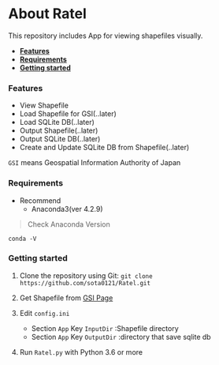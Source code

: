 # About Ratel

This repository includes App for viewing shapefiles visually.

- **[Features](#features)**
- **[Requirements](#requirements)**
- **[Getting started](#getting-started)**

### Features

- View Shapefile
- Load Shapefile for GSI(..later)
- Load SQLite DB(..later)
- Output Shapefile(..later)
- Output SQLite DB(..later)
- Create and Update SQLite DB from Shapefile(..later)

`GSI` means Geospatial Information Authority of Japan

### Requirements

- Recommend
  - Anaconda3(ver 4.2.9)

> Check Anaconda Version
```
conda -V
```


### Getting started

1. Clone the repository using Git:
  `git clone https://github.com/sota0121/Ratel.git`

2. Get Shapefile from [GSI Page][1]

3. Edit `config.ini`
    - Section `App` Key `InputDir` :Shapefile directory
    - Section `App` Key `OutputDir` :directory that save sqlite db

4. Run `Ratel.py` with Python 3.6 or more

[1]: http://nlftp.mlit.go.jp/ksj/
